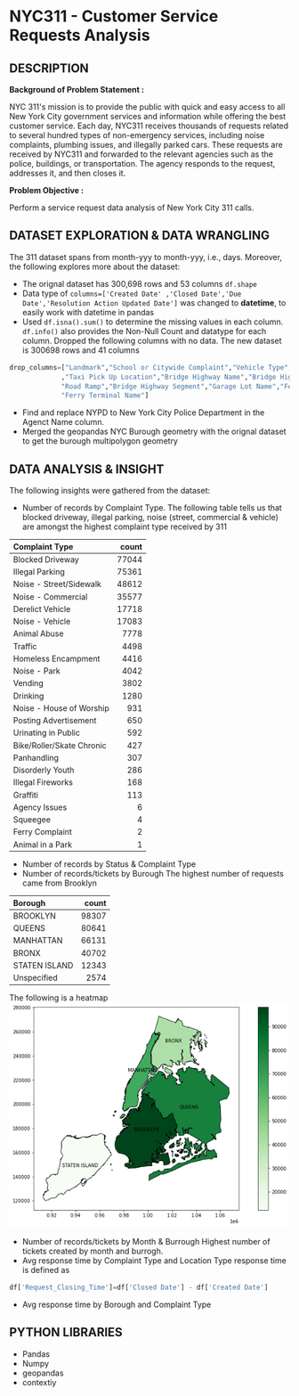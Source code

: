 # NYC311 - Customer Service Requests Analysis

## DESCRIPTION

**Background of Problem Statement :**

NYC 311's mission is to provide the public with quick and easy access to all New York City government services and information while offering the best customer service. Each day, NYC311 receives thousands of requests related to several hundred types of non-emergency services, including noise complaints, plumbing issues, and illegally parked cars. These requests are received by NYC311 and forwarded to the relevant agencies such as the police, buildings, or transportation. The agency responds to the request, addresses it, and then closes it.

**Problem Objective :**

Perform a service request data analysis of New York City 311 calls. 

## DATASET EXPLORATION & DATA WRANGLING 
The 311 dataset spans from month-yyy to month-yyy, i.e., days. Moreover, the following explores more about the dataset:
- The orignal dataset has 300,698 rows and 53 columns `df.shape`
- Data type of `columns=['Created Date' ,'Closed Date','Due Date','Resolution Action Updated Date']`  was changed to **datetime**, to easily work with datetime in pandas 
- Used `df.isna().sum()` to determine the missing values in each column. `df.info()` also provides the Non-Null Count and datatype for each column. Dropped the following columns with no data. The new dataset is 300698 rows and 41 columns
```Python
drop_columns=["Landmark","School or Citywide Complaint","Vehicle Type","Taxi Company Borough"
             ,"Taxi Pick Up Location","Bridge Highway Name","Bridge Highway Direction",
             "Road Ramp","Bridge Highway Segment","Garage Lot Name","Ferry Direction",
             "Ferry Terminal Name"]
```

- Find and replace NYPD to New York City Police Department in the Agenct Name column. 
- Merged the geopandas NYC Burough geometry with the orignal dataset to get the burough multipolygon geometry

## DATA ANALYSIS & INSIGHT
The following insights were gathered from the dataset:
- Number of records by Complaint Type. 
The following table tells us that blocked driveway, illegal parking, noise (street, commercial & vehicle) are amongst the highest complaint type received by 311  

 Complaint Type            |   count |
|:--------------------------|--------:|
| Blocked Driveway          |   77044 |
| Illegal Parking           |   75361 |
| Noise - Street/Sidewalk   |   48612 |
| Noise - Commercial        |   35577 |
| Derelict Vehicle          |   17718 |
| Noise - Vehicle           |   17083 |
| Animal Abuse              |    7778 |
| Traffic                   |    4498 |
| Homeless Encampment       |    4416 |
| Noise - Park              |    4042 |
| Vending                   |    3802 |
| Drinking                  |    1280 |
| Noise - House of Worship  |     931 |
| Posting Advertisement     |     650 |
| Urinating in Public       |     592 |
| Bike/Roller/Skate Chronic |     427 |
| Panhandling               |     307 |
| Disorderly Youth          |     286 |
| Illegal Fireworks         |     168 |
| Graffiti                  |     113 |
| Agency Issues             |       6 |
| Squeegee                  |       4 |
| Ferry Complaint           |       2 |
| Animal in a Park          |       1 |

- Number of records by Status & Complaint Type
- Number of records/tickets by Burough
The highest number of requests came from Brooklyn 

| Borough       |   count |
|:--------------|--------:|
| BROOKLYN      |   98307 |
| QUEENS        |   80641 |
| MANHATTAN     |   66131 |
| BRONX         |   40702 |
| STATEN ISLAND |   12343 |
| Unspecified   |    2574 |

The following is a heatmap
![heat map](figures/buroughs_complaint_count.png)


- Number of records/tickets by Month & Burrough
Highest number of tickets created by month and burrogh.
- Avg response time by Complaint Type and  Location Type
response time is defined as 
```python
df['Request_Closing_Time']=df['Closed Date'] - df['Created Date']
```
- Avg response time by Borough and Complaint Type

## PYTHON LIBRARIES
- Pandas
- Numpy
- geopandas
- contextiy

